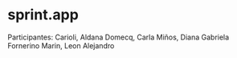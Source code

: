 # sprint.app

Participantes:
Carioli, Aldana
Domecq, Carla
Miños, Diana Gabriela
Fornerino Marin, Leon Alejandro
